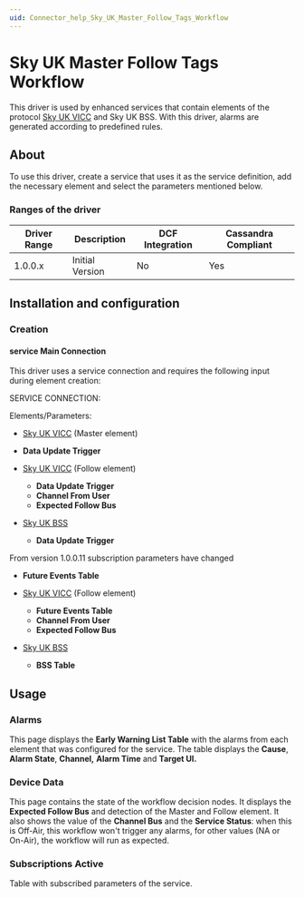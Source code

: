 ```yaml
---
uid: Connector_help_Sky_UK_Master_Follow_Tags_Workflow
---
```


# Sky UK Master Follow Tags Workflow

This driver is used by enhanced services that contain elements of the protocol [Sky UK VICC](xref:Connector_help_Sky_UK_VICC) and Sky UK BSS. With this driver, alarms are generated according to predefined rules.

## About

To use this driver, create a service that uses it as the service definition, add the necessary element and select the parameters mentioned below.

### Ranges of the driver

| **Driver Range** | **Description** | **DCF Integration** | **Cassandra Compliant** |
|------------------|-----------------|---------------------|-------------------------|
| 1.0.0.x          | Initial Version | No                  | Yes                     |

## Installation and configuration

### Creation

#### service Main Connection

This driver uses a service connection and requires the following input during element creation:

SERVICE CONNECTION:

Elements/Parameters:

- [Sky UK VICC](xref:Connector_help_Sky_UK_VICC) (Master element)

- **Data Update Trigger**

- [Sky UK VICC](xref:Connector_help_Sky_UK_VICC) (Follow element)
  - ****Data Update Trigger****
  - **Channel From User**
  - **Expected Follow Bus**

- [Sky UK BSS](xref:Connector_help_Sky_UK_VICC)
  - **Data Update Trigger**

From version 1.0.0.11 subscription parameters have changed

- **Future Events Table**

- [Sky UK VICC](xref:Connector_help_Sky_UK_VICC) (Follow element)
  - ****Future Events Table****
  - **Channel From User**
  - **Expected Follow Bus**

- [Sky UK BSS](xref:Connector_help_Sky_UK_VICC)
  - **BSS Table**

## Usage

### Alarms

This page displays the **Early Warning List Table** with the alarms from each element that was configured for the service. The table displays the **Cause**, **Alarm State**, **Channel,** **Alarm Time** and **Target UI.**

### Device Data

This page contains the state of the workflow decision nodes. It displays the **Expected Follow Bus** and detection of the Master and Follow element. It also shows the value of the **Channel Bus** and the **Service Status**: when this is Off-Air, this workflow won't trigger any alarms, for other values (NA or On-Air), the workflow will run as expected.

### Subscriptions Active

Table with subscribed parameters of the service.

